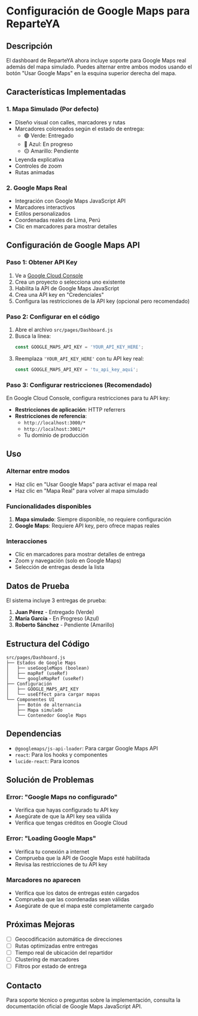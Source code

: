 # Configuración de Google Maps para ReparteYA

## Descripción

El dashboard de ReparteYA ahora incluye soporte para Google Maps real además del mapa simulado. Puedes alternar entre ambos modos usando el botón "Usar Google Maps" en la esquina superior derecha del mapa.

## Características Implementadas

### 1. Mapa Simulado (Por defecto)
- Diseño visual con calles, marcadores y rutas
- Marcadores coloreados según el estado de entrega:
  - 🟢 Verde: Entregado
  - 🔵 Azul: En progreso
  - 🟡 Amarillo: Pendiente
- Leyenda explicativa
- Controles de zoom
- Rutas animadas

### 2. Google Maps Real
- Integración con Google Maps JavaScript API
- Marcadores interactivos
- Estilos personalizados
- Coordenadas reales de Lima, Perú
- Clic en marcadores para mostrar detalles

## Configuración de Google Maps API

### Paso 1: Obtener API Key
1. Ve a [Google Cloud Console](https://console.cloud.google.com/)
2. Crea un proyecto o selecciona uno existente
3. Habilita la API de Google Maps JavaScript
4. Crea una API key en "Credenciales"
5. Configura las restricciones de la API key (opcional pero recomendado)

### Paso 2: Configurar en el código
1. Abre el archivo `src/pages/Dashboard.js`
2. Busca la línea:
   ```javascript
   const GOOGLE_MAPS_API_KEY = 'YOUR_API_KEY_HERE';
   ```
3. Reemplaza `'YOUR_API_KEY_HERE'` con tu API key real:
   ```javascript
   const GOOGLE_MAPS_API_KEY = 'tu_api_key_aqui';
   ```

### Paso 3: Configurar restricciones (Recomendado)
En Google Cloud Console, configura restricciones para tu API key:
- **Restricciones de aplicación**: HTTP referrers
- **Restricciones de referencia**: 
  - `http://localhost:3000/*`
  - `http://localhost:3001/*`
  - Tu dominio de producción

## Uso

### Alternar entre modos
- Haz clic en "Usar Google Maps" para activar el mapa real
- Haz clic en "Mapa Real" para volver al mapa simulado

### Funcionalidades disponibles
1. **Mapa simulado**: Siempre disponible, no requiere configuración
2. **Google Maps**: Requiere API key, pero ofrece mapas reales

### Interacciones
- Clic en marcadores para mostrar detalles de entrega
- Zoom y navegación (solo en Google Maps)
- Selección de entregas desde la lista

## Datos de Prueba

El sistema incluye 3 entregas de prueba:
1. **Juan Pérez** - Entregado (Verde)
2. **María García** - En Progreso (Azul)  
3. **Roberto Sánchez** - Pendiente (Amarillo)

## Estructura del Código

```
src/pages/Dashboard.js
├── Estados de Google Maps
│   ├── useGoogleMaps (boolean)
│   ├── mapRef (useRef)
│   └── googleMapRef (useRef)
├── Configuración
│   ├── GOOGLE_MAPS_API_KEY
│   └── useEffect para cargar mapas
└── Componentes UI
    ├── Botón de alternancia
    ├── Mapa simulado
    └── Contenedor Google Maps
```

## Dependencias

- `@googlemaps/js-api-loader`: Para cargar Google Maps API
- `react`: Para los hooks y componentes
- `lucide-react`: Para iconos

## Solución de Problemas

### Error: "Google Maps no configurado"
- Verifica que hayas configurado tu API key
- Asegúrate de que la API key sea válida
- Verifica que tengas créditos en Google Cloud

### Error: "Loading Google Maps"
- Verifica tu conexión a internet
- Comprueba que la API de Google Maps esté habilitada
- Revisa las restricciones de tu API key

### Marcadores no aparecen
- Verifica que los datos de entregas estén cargados
- Comprueba que las coordenadas sean válidas
- Asegúrate de que el mapa esté completamente cargado

## Próximas Mejoras

- [ ] Geocodificación automática de direcciones
- [ ] Rutas optimizadas entre entregas
- [ ] Tiempo real de ubicación del repartidor
- [ ] Clustering de marcadores
- [ ] Filtros por estado de entrega

## Contacto

Para soporte técnico o preguntas sobre la implementación, consulta la documentación oficial de Google Maps JavaScript API.

